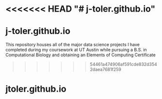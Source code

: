 <<<<<<< HEAD
"# j-toler.github.io" 
=======
# j-toler.github.io
This repository houses all of the major data science projects I have completed during my coursework at UT Austin while pursuing a B.S. in Computational Biology and obtaining an Elements of Computing Certificate
>>>>>>> 54461a474906af591cde832d3542daea7681f259
# jtoler.github.io
